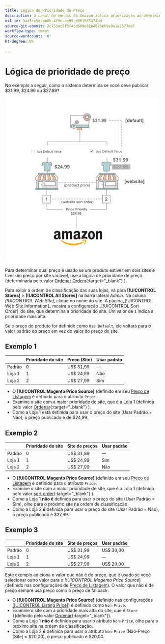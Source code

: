 ```yaml
---
title: Lógica de Prioridade de Preço
description: O canal de vendas da Amazon aplica priorização ao determinar o preço publicado de uma listagem da Amazon.
exl-id: 3aa5ce5e-bb8b-4f9e-ae95-d961565474bd
source-git-commit: 2c753ec5f6f4cd509e61b4875e09e9a1a2577ee7
workflow-type: tm+mt
source-wordcount: '0'
ht-degree: 0%

---
```


# Lógica de prioridade de preço

No exemplo a seguir, como o sistema determina se você deve publicar $31.99, $24.99 ou $27.99?

![Escopo do preço do comércio](assets/amazon-price-scope.png)

Para determinar qual preço é usado se um produto estiver em dois sites e tiver um preço por site variável, use a lógica de prioridade de preço (determinada pelo valor [Ordenar Ordem](https://docs.magento.com/user-guide/stores/stores-all-create-view.html){:target=&quot;_blank&quot;} ).

Para exibir a ordem de classificação das suas lojas, vá para **[!UICONTROL Stores]** > **[!UICONTROL All Stores]** na barra lateral _Admin_. Na coluna _[!UICONTROL Web Site]_, clique no nome do site. A página_[!UICONTROL Web Site Information]_ mostra a configuração _[!UICONTROL Sort Order]_do site, que determina a prioridade do site. Um valor de `1` indica a prioridade mais alta.

Se o preço do produto for definido como `Use Default`, ele voltará para o valor padrão do preço em vez do valor do preço do site.

## Exemplo 1

|  | Prioridade do site | Preço (Site) | Usar padrão |
|---|---|---|---|
| Padrão | 0 | US$ 31,99 | — |
| Loja 1 | 1 | US$ 24,99 | Não |
| Loja 2 | 2 | US$ 27,99 | Sim |

- O **[!UICONTROL Magento Price Source]** (definido em seu [Preço de Listagem](./listing-price.md) é definido para o atributo `Price`.
- Examine o site com a maior prioridade de site, que é a Loja 1 (definida pelo valor [Ordenar](https://docs.magento.com/user-guide/stores/stores-all-create-view.html){:target=&quot;_blank&quot;} ).
- Como a Loja 1 está definida para usar o preço do site (Usar Padrão = Não), o preço publicado é de $24,99.

## Exemplo 2

|  | Prioridade do site | Site de preços | Usar padrão |
|---|---|---|---|
| Padrão | 0 | US$ 31,99 | — |
| Loja 1 | 1 | US$ 24,99 | Sim |
| Loja 2 | 2 | US$ 27,99 | Não |

- O **[!UICONTROL Magento Price Source]** (definido em seu [Preço de Listagem](./listing-price.md) é definido para o atributo `Price`.
- Examine o site com a maior prioridade de site, que é a Loja 1 (definida pelo valor [sort order](https://docs.magento.com/user-guide/stores/stores-all-create-view.html){:target=&quot;_blank&quot;} ).
- Como a Loja 1 **não é** definida para usar o preço do site (Usar Padrão = Sim), olhe para o próximo site na ordem de classificação.
- Como a Loja 2 **é** definida para usar o preço do site (Usar Padrão = Não), o preço publicado é $27,99.

## Exemplo 3

|  | Prioridade do site | Site de preços | Usar padrão |
|---|---|---|---|
| Padrão | 0 | US$ 31,99 | US$ 30,00 |
| Loja 1 | 1 | US$ 24,99 | — |
| Loja 2 | 2 | US$ 27,99 | US$ 20,00 |

Este exemplo adiciona o valor que não é de preço, que é usado se você selecionar outro valor para o _[!UICONTROL Magento Price Source_] (definido nas configurações de [Preço de Listagem](./listing-price.md)). O valor que não é de preço sempre usa preço como o preço de fallback.

- O **[!UICONTROL Magento Price Source]** (definido nas configurações [[!UICONTROL Listing Price]](./listing-price.md)) é definido como `Non-Price`.
- Examine o site com a prioridade mais alta do site, que é `Store 1`(definido pelo valor [Ordenar](https://docs.magento.com/user-guide/stores/stores-all-create-view.html){:target=&quot;_blank&quot;}).
- Como a Loja 1 **não é** definida para usar o atributo `Non-Price`, olhe para o próximo site na ordem de classificação.
- Como a Loja 2 **é** definida para usar o atributo `Non-Price` (Não-Preço [Site] = $20,00), o preço publicado é $20,00.
